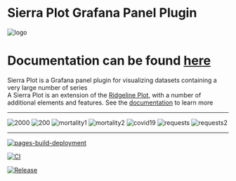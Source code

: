 # Sierra Plot Grafana Panel Plugin

![logo](https://boazreicher.github.io/sierra-plot/img/logo.svg)

# Documentation can be found [here](https://boazreicher.github.io/sierra-plot/)

Sierra Plot is a Grafana panel plugin for visualizing datasets containing a very large number of series
<br>
A Sierra Plot is an extension of the [Ridgeline Plot](https://blog.revolutionanalytics.com/2017/07/joyplots.html), with a number of additional elements and features.  See the [documentation](https://boazreicher.github.io/sierra-plot/) to learn more

___
![2000](https://boazreicher.github.io/sierra-plot/img/examples/many/20001.png)
![200](https://boazreicher.github.io/sierra-plot/img/examples/many/2002.png)
![mortality1](https://boazreicher.github.io/sierra-plot/img/examples/mortality/mortality1.png)
![mortality2](https://boazreicher.github.io/sierra-plot/img/examples/mortality/mortality5.png)
![covid19](https://boazreicher.github.io/sierra-plot/img/examples/covid/covid3.png)
![requests](https://boazreicher.github.io/sierra-plot/img/examples/serversrequests/errorsall.png)
![requests2](https://boazreicher.github.io/sierra-plot/img/examples/serversrequests/errorszoom1.png)
___


[![pages-build-deployment](https://github.com/boazreicher/sierra-plot/actions/workflows/pages/pages-build-deployment/badge.svg)](https://github.com/boazreicher/sierra-plot/actions/workflows/pages/pages-build-deployment)

[![CI](https://github.com/boazreicher/sierra-plot/actions/workflows/ci.yml/badge.svg)](https://github.com/boazreicher/sierra-plot/actions/workflows/ci.yml)

[![Release](https://github.com/boazreicher/sierra-plot/actions/workflows/release.yml/badge.svg)](https://github.com/boazreicher/sierra-plot/actions/workflows/release.yml)